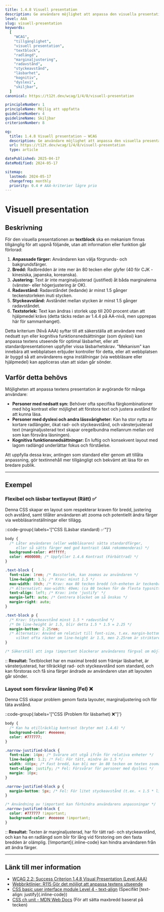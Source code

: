 ```yaml
---
title: 1.4.8 Visuell presentation
description: Ge användare möjlighet att anpassa den visuella presentationen av textblock, inklusive bredd, justering, rad- och styckeavstånd.
level: AAA
slug: visuell-presentation
keywords:
  [
    "WCAG",
    "tillgänglighet",
    "visuell presentation",
    "textblock",
    "radlängd",
    "marginaljustering",
    "radavstånd",
    "styckeavstånd",
    "läsbarhet",
    "kognitiv",
    "dyslexi",
    "skiljbar",
  ]
canonical: https://t12t.dev/wcag/1/4/8/visuell-presentation

principleNumber: 1
principleName: Möjlig att uppfatta
guidelineNumber: 4
guidelineName: Skiljbar
criterionNumber: 8

og:
  title: 1.4.8 Visuell presentation – WCAG
  description: Ge användare möjlighet att anpassa den visuella presentationen av textblock.
  url: https://t12t.dev/wcag/1/4/8/visuell-presentation
  type: article

datePublished: 2025-04-17
dateModified: 2024-05-17

sitemap:
  lastmod: 2024-05-17
  changefreq: monthly
  priority: 0.4 # AAA-kriterier lägre prio
---
```


# Visuell presentation

## Beskrivning

För den visuella presentationen av **textblock** ska en mekanism finnas tillgänglig för att uppnå följande, utan att information eller funktion går förlorad:

1.  **Anpassade färger:** Användaren kan välja förgrunds- och bakgrundsfärger.
2.  **Bredd:** Radbredden är inte mer än 80 tecken eller glyfer (40 för CJK - kinesiska, japanska, koreanska).
3.  **Justering:** Text är inte marginaljusterad (justified) åt båda marginalerna (vänster- eller högerjustering är OK).
4.  **Radavstånd:** Radavståndet (ledande) är minst 1.5 gånger teckenstorleken inuti stycken.
5.  **Styckeavstånd:** Avståndet mellan stycken är minst 1.5 gånger radavståndet.
6.  **Textstorlek:** Text kan ändras i storlek upp till 200 procent utan att hjälpmedel krävs (detta täcks redan av 1.4.4 på AA-nivå, men upprepas här för sammanhanget).

Detta kriterium (Nivå AAA) syftar till att säkerställa att användare med nedsatt syn eller kognitiva funktionsnedsättningar (som dyslexi) kan anpassa textens utseende för optimal läsbarhet, eller att standardpresentationen uppfyller vissa läsbarhetskrav. "Mekanism" kan innebära att webbplatsen erbjuder kontroller för detta, eller att webbplatsen är byggd så att användarens egna inställningar (via webbläsare eller hjälpmedel) kan appliceras utan att sidan går sönder.

## Varför detta behövs

Möjligheten att anpassa textens presentation är avgörande för många användare:

- **Personer med nedsatt syn:** Behöver ofta specifika färgkombinationer med hög kontrast eller möjlighet att förstora text och justera avstånd för att kunna läsa.
- **Personer med dyslexi och andra lässvårigheter:** Kan ha stor nytta av kortare radlängder, ökat rad- och styckeavstånd, och vänsterjusterad text (marginaljusterad text skapar oregelbundna mellanrum mellan ord som kan försvåra läsningen).
- **Kognitiva funktionsnedsättningar:** En luftig och konsekvent layout med lagom radlängd underlättar fokus och förståelse.

Att uppfylla dessa krav, antingen som standard eller genom att tillåta anpassning, gör textinnehåll mer tillgängligt och bekvämt att läsa för en bredare publik.

---

## Exempel

### Flexibel och läsbar textlayout (Rätt) ✅

Denna CSS skapar en layout som respekterar kraven för bredd, justering och avstånd, samt tillåter användaren att zooma och potentiellt ändra färger via webbläsarinställningar eller tillägg.

::code-group{:labels='["CSS (Läsbar standard) ✅"]'}

```css showLineNumbers
body {
  /* Låter användaren (eller webbläsaren) sätta standardfärger,
     eller så sätts färger med god kontrast (AAA rekommenderas) */
  background-color: #ffffff;
  color: #000000; /* Uppfyller 1.4.6 Kontrast (Förbättrad) */
}

.text-block {
  font-size: 1rem; /* Basstorlek, kan zoomas av användaren */
  line-height: 1.5; /* Krav: minst 1.5 */
  max-width: 80ch; /* Krav: max 80 tecken bredd (ch-enheten är teckenbredd) */
  /* Alternativt: max-width: 40em; (ca 80 tecken för de flesta typsnitt) */
  text-align: left; /* Krav: inte 'justify' */
  margin-left: auto; /* Centrera blocket om så önskas */
  margin-right: auto;
}

.text-block p {
  /* Krav: Styckeavstånd minst 1.5 * radavstånd */
  /* Om line-height är 1.5, blir detta 1.5 * 1.5 = 2.25 */
  margin-bottom: 2.25rem;
  /* Alternativ: Använd em relativt till font-size, t.ex. margin-bottom: 1.5em;
     vilket ofta räcker om line-height är 1.5, men 2.25rem är striktare */
}

/* Säkerställ att inga !important blockerar användarens färgval om möjligt */
```

::
**Resultat:** Textblocket har en maximal bredd som främjar läsbarhet, är vänsterjusterad, har tillräckligt rad- och styckeavstånd som standard, och kan förstoras och få sina färger ändrade av användaren utan att layouten går sönder.

### Layout som försvårar läsning (Fel) ❌

Denna CSS skapar problem genom fasta layouter, marginaljustering och för täta avstånd.

::code-group{:labels='["CSS (Problem för läsbarhet) ❌"]'}

```css showLineNumbers
body {
  /* Kan ha otillräcklig kontrast (bryter mot 1.4.6) */
  background-color: #eeeeee;
  color: #777777;
}

.narrow-justified-block {
  font-size: 14px; /* Svårare att utgå ifrån för relativa enheter */
  line-height: 1.2; /* Fel: För tätt, mindre än 1.5 */
  width: 400px; /* Fast bredd, kan bli mer än 80 tecken om texten zoomas mycket */
  text-align: justify; /* Fel: Försvårar för personer med dyslexi */
  margin: 10px;
}

.narrow-justified-block p {
  margin-bottom: 5px; /* Fel: För litet styckeavstånd (t.ex. < 1.5 * line-height) */
}

/* Användning av !important kan förhindra användarens anpassningar */
.narrow-justified-block {
  color: #777777 !important;
  background-color: #eeeeee !important;
}
```

::
**Resultat:** Texten är marginaljusterad, har för tätt rad- och styckeavstånd, och kan ha en radlängd som blir för lång vid förstoring om den fasta bredden är olämplig. [!important]{.inline-code} kan hindra användaren från att ändra färger.

---

## Länk till mer information

- [WCAG 2.2: Success Criterion 1.4.8 Visual Presentation (Level AAA)](https://www.w3.org/WAI/WCAG22/Understanding/visual-presentation.html)
- [Webbriktlinjer: R115 Gör det möjligt att anpassa textens utseende](https://www.digg.se/webbriktlinjer/alla-webbriktlinjer/gor-det-mojligt-att-anpassa-textens-utseende)
- [CSS basic user interface module Level 4 - text-align](https://www.w3.org/TR/css-ui-4/#propdef-text-align) (Specifikt [text-align: justify]{.inline-code})
- [CSS ch unit - MDN Web Docs](https://developer.mozilla.org/en-US/docs/Web/CSS/length#ch) (För att sätta maxbredd baserat på tecken)
